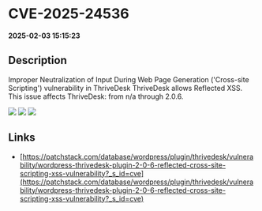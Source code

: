 # CVE-2025-24536

**2025-02-03 15:15:23**

## Description
Improper Neutralization of Input During Web Page Generation ('Cross-site Scripting') vulnerability in ThriveDesk ThriveDesk allows Reflected XSS. This issue affects ThriveDesk: from n/a through 2.0.6.

![](https://img.shields.io/static/v1?label=Score&message=7.1&color=red)
![](https://img.shields.io/static/v1?label=Severity&message=HIGH&color=red)
![](https://img.shields.io/static/v1?label=CWE&message=XSS&color=green)

## Links
- [https://patchstack.com/database/wordpress/plugin/thrivedesk/vulnerability/wordpress-thrivedesk-plugin-2-0-6-reflected-cross-site-scripting-xss-vulnerability?_s_id=cve](https://patchstack.com/database/wordpress/plugin/thrivedesk/vulnerability/wordpress-thrivedesk-plugin-2-0-6-reflected-cross-site-scripting-xss-vulnerability?_s_id=cve)
